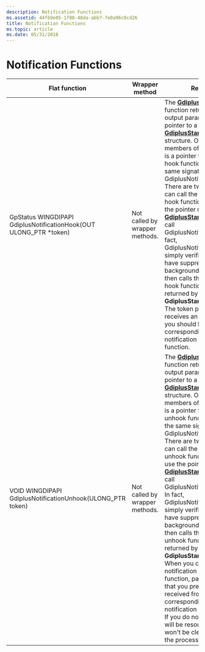 ```yaml
---
description: Notification Functions
ms.assetid: 44f69e05-1f08-48da-abb7-7e0a96c0cd26
title: Notification Functions
ms.topic: article
ms.date: 05/31/2018
---
```


# Notification Functions



| Flat function                                                                  | Wrapper method                            | Remarks                                                                                                                                                                                                                                                                                                                                                                                                                                                                                                                                                                                                                                                                                                                                                                                                                                                                                                                                                                                                                                                                                    |
|--------------------------------------------------------------------------------|-------------------------------------------|--------------------------------------------------------------------------------------------------------------------------------------------------------------------------------------------------------------------------------------------------------------------------------------------------------------------------------------------------------------------------------------------------------------------------------------------------------------------------------------------------------------------------------------------------------------------------------------------------------------------------------------------------------------------------------------------------------------------------------------------------------------------------------------------------------------------------------------------------------------------------------------------------------------------------------------------------------------------------------------------------------------------------------------------------------------------------------------------|
| GpStatus WINGDIPAPI GdiplusNotificationHook(OUT ULONG\_PTR \*token)<br/> | Not called by wrapper methods.<br/> | The [**GdiplusStartup**](/windows/desktop/api/Gdiplusinit/nf-gdiplusinit-gdiplusstartup) function returns (in its output parameter) a pointer to a [**GdiplusStartupOutput**](/windows/desktop/api/Gdiplusinit/ns-gdiplusinit-gdiplusstartupoutput) structure. One of the members of the structure is a pointer to a notification hook function that has the same signature as GdiplusNotificationHook.<br/> There are two ways you can call the notification hook function; you can use the pointer returned by [**GdiplusStartup**](/windows/desktop/api/Gdiplusinit/nf-gdiplusinit-gdiplusstartup) or you can call GdiplusNotificationHook. In fact, GdiplusNotificationHook simply verifies that you have suppressed the background thread and then calls the notification hook function that is returned by **GdiplusStartup**.<br/> The token parameter receives an identifier that you should later pass in a corresponding call to the notification unhook function.<br/>                                                                                                                                         |
| VOID WINGDIPAPI GdiplusNotificationUnhook(ULONG\_PTR token)<br/>         | Not called by wrapper methods.<br/> | The [**GdiplusStartup**](/windows/desktop/api/Gdiplusinit/nf-gdiplusinit-gdiplusstartup) function returns (in its output parameter) a pointer to a [**GdiplusStartupOutput**](/windows/desktop/api/Gdiplusinit/ns-gdiplusinit-gdiplusstartupoutput) structure. One of the members of the structure is a pointer to a notification unhook function that has the same signature as GdiplusNotificationUnhook.<br/> There are two ways you can call the notification unhook function; you can use the pointer returned by [**GdiplusStartup**](/windows/desktop/api/Gdiplusinit/nf-gdiplusinit-gdiplusstartup) or you can call GdiplusNotificationUnhook. In fact, GdiplusNotificationUnhook simply verifies that you have suppressed the background thread and then calls the notification unhook function that is returned by **GdiplusStartup**.<br/> When you call the notification unhook function, pass the token that you previously received from a corresponding call to the notification hook function. If you do not do this, there will be resource leaks that won't be cleaned up until the process exits.<br/> |



 

 

 




